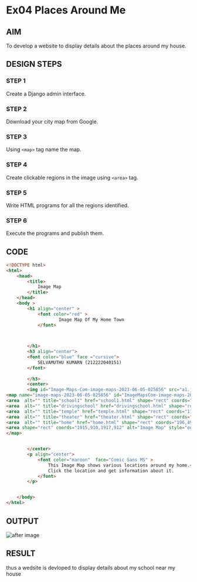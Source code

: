 # Ex04 Places Around Me
## AIM
To develop a website to display details about the places around my house.

## DESIGN STEPS

### STEP 1
Create a Django admin interface.

### STEP 2
Download your city map from Google.

### STEP 3
Using ```<map>``` tag name the map.

### STEP 4
Create clickable regions in the image using ```<area>``` tag.

### STEP 5
Write HTML programs for all the regions identified.

### STEP 6
Execute the programs and publish them.

## CODE
```html
<!DOCTYPE html>
<html>
    <head>
        <title>
            Image Map
        </title>
    </head>
    <body >
        <h1 align="center" >
            <font color="red" >
                    Image Map Of My Home Town
            </font>


            
        </h1>
        <h3 align="center">
        <font color="blue" face ="cursive">
            SELVAMUTHU KUMARN (212222040151)
        </font>
            
        </h3>
        <center>
        <img id="Image-Maps-Com-image-maps-2023-06-05-025856" src="a1.jpg" border="0" width="1917" height="912" orgWidth="1917" orgHeight="912" usemap="#image-maps-2023-06-05-025856" alt="" />
<map name="image-maps-2023-06-05-025856" id="ImageMapsCom-image-maps-2023-06-05-025856">
<area  alt="" title="school1" href="school1.html" shape="rect" coords="132,316,224,366" style="outline:none;" target="_self"     />
<area  alt="" title="drivingschool" href="drivingschool.html" shape="rect" coords="302,322,404,372" style="outline:none;" target="_self"     />
<area  alt="" title="temple" href="temple.html" shape="rect" coords="170,166,272,216" style="outline:none;" target="_self"     />
<area  alt="" title="theater" href="theater.html" shape="rect" coords="382,493,484,543" style="outline:none;" target="_self"     />
<area  alt="" title="home" href="home.html" shape="rect" coords="196,497,298,547" style="outline:none;" target="_self"     />
<area shape="rect" coords="1915,910,1917,912" alt="Image Map" style="outline:none;" title="Image Map" href="https://www.image-maps.com/" />
</map>


        </center>
        <p align="center">
            <font color="maroon"  face="Comic Sans MS" >
                This Image Map shows various locations around my home.<br>
                Click the location and get information about it.
            </font>
        </p>


    </body>
</html>
```


## OUTPUT
![after image](https://github.com/selva258963/places-around-me/assets/121961701/f65ecd22-ccea-4f76-b999-2b582263052d)



## RESULT
thus a wedsite is devloped to display details about my school near my house


